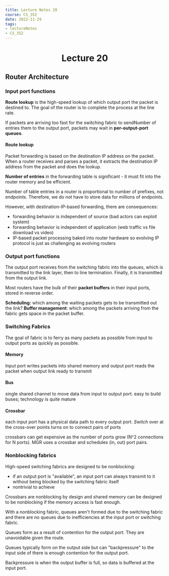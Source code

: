 ```yaml
---
title: Lecture Notes 20
course: CS_352
date: 2022-11-29
tags: 
- lectureNotes
- CS_352
---
```


<center><h1>Lecture 20</h1></center>

## Router Architecture
### Input port functions
**Route lookup** is the high-speed lookup of which output port the packet is destined to. The goal of the router is to complete the process at the line rate.

If packets are arriving too fast for the switching fabric to sendNumber of entries them to the output port, packets may wait in **per-output-port queues**.

#### Route lookup
Packet forwarding is based on the destination IP address on the packet. When a router receives and parses a packet, it extracts the destination IP address from the packet and does the lookup.

**Number of entries** in the forwarding table is significant - it must fit into the router memory and be efficient.

Number of table entries in a router is proportional to number of prefixes, not endpoints. Therefore, we do not have to store data for millions of endpoints.

However, with destination-IP-based forwarding, there are consequences:
- forwarding behavior is independent of source (bad actors can exploit system)
- forwarding behavior is independent of application (web traffic vs file download vs video)
- IP-based packet processing baked into router hardware so evolving IP protocol is just as challenging as evolving routers
 
### Output port functions
The output port receives from the switching fabric into the queues, which is transmitted to the link layer, then to line termination. Finally, it is transmitted from the output link.

Most routers have the bulk of their **packet buffers** in their input ports, stored in reverse order.

**Scheduling:** which among the waiting packets gets to be transmitted out the link?
**Buffer management**: which among the packets arriving from the fabric gets space in the packet buffer.

### Switching Fabrics
The goal of fabric is to ferry as many packets as possible from input to output ports as quickly as possible.

#### Memory
Input port writes packets into shared memory and output port reads the packet when output link ready to transmit

#### Bus
single shared channel to move data from input to output port. easy to build buses; technology is quite mature

#### Crossbar
each input port has a physical data path to every output port. *Switch* over at the cross-over points turns on to connect pairs of ports

crossbars can get expensive as the number of ports grow (N^2 connections for N ports). MGR uses a crossbar and schedules (in, out) port pairs.

### Nonblocking fabrics
High-speed switching fabrics are designed to be nonblocking:
- if an output port is "available", an input port can always transmit to it without being blocked by the switching fabric itself
- nontrivial to achieve

Crossbars are nonblocking by design and shared memory can be designed to be nonblocking if the memory access is fast enough.

With a nonblocking fabric, queues aren't formed due to the switching fabric and there are no queues due to inefficiencies at the input port or switching fabric.

Queues form as a result of contention for the output port. They are unavoidable given the route.

Queues typically form on the output side but can "backpressure" to the input side of there is enough contention for the output port. 

Backpressure is when the output buffer is full, so data is buffered at the input port.